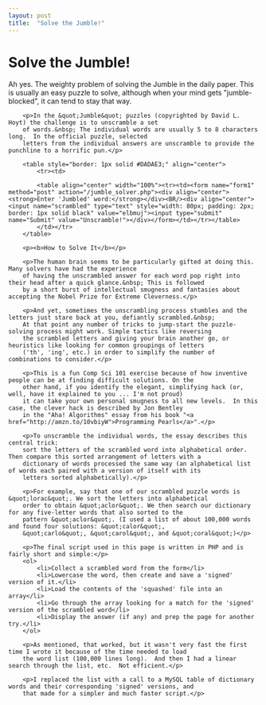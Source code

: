 ```yaml
---
layout: post
title:  "Solve the Jumble!"
---
```


# Solve the Jumble!
Ah yes.  The weighty problem of solving the Jumble in the daily paper.  This is usually an easy puzzle to solve, although when your mind gets "jumble-blocked", it can tend to stay that way.
		
		<p>In the &quot;Jumble&quot; puzzles (copyrighted by David L. Hoyt) the challenge is to unscramble a set
		of words.&nbsp; The individual words are usually 5 to 8 characters long.  In the official puzzle, selected
		letters from the individual answers are unscramble to provide the punchline to a horrific pun.</p>
		
		<table style="border: 1px solid #DADAE3;" align="center">
		    <tr><td>
		
		    <table align="center" width="100%"><tr><td><form name="form1" method="post" action="/jumble_solver.php"><div align="center"><strong>Enter 'Jumbled' word:</strong></div><BR/><div align="center"><input name="scrambled" type="text" style="width: 80px; padding: 2px; border: 1px solid black" value="elbmuj"><input type="submit" name="Submit" value="Unscramble!"></div></form></td></tr></table>		    
		    </td></tr>
		</table>
		
		<p><b>How to Solve It</b></p>
		
		<p>The human brain seems to be particularly gifted at doing this.  Many solvers have had the experience
		of having the unscrambled answer for each word pop right into their head after a quick glance.&nbsp; This is followed
		by a short burst of intellectual smugness and fantasies about accepting the Nobel Prize for Extreme Cleverness.</p>
		
		<p>And yet, sometimes the unscrambling process stumbles and the letters just stare back at you, defiantly scrambled.&nbsp;
		At that point any number of tricks to jump-start the puzzle-solving process might work. Simple tactics like reversing
		the scrambled letters and giving your brain another go, or heuristics like looking for common groupings of letters
		('th', 'ing', etc.) in order to simplify the number of combinations to consider.</p>
		
		<p>This is a fun Comp Sci 101 exercise because of how inventive people can be at finding difficult solutions. On the
		other hand, if you identify the elegant, simplifying hack (or, well, have it explained to you ... I'm not proud)
		it can take your own personal smugness to all new levels.  In this case, the clever hack is described by Jon Bentley
		in the "Aha! Algorithms" essay from his book "<a href="http://amzn.to/10vbiyW">Programming Pearls</a>".</p>
		
		<p>To unscramble the individual words, the essay describes this central trick:
		sort the letters of the scrambled word into alphabetical order. Then compare this sorted arrangement of letters with a
		dictionary of words processed the same way (an alphabetical list of words each paired with a version of itself with its
		letters sorted alphabetically).</p>
		
		<p>For example, say that one of our scrambled puzzle words is &quot;lorac&quot;. We sort the letters into alphabetical
		order to obtain &quot;aclor&quot;. We then search our dictionary for any five-letter words that also sorted to the
		pattern &quot;aclor&quot;. (I used a list of about 100,000 words and found four solutions: &quot;calor&quot;,
		&quot;carlo&quot;, &quot;carol&quot;, and &quot;coral&quot;)</p>
		
		<p>The final script used in this page is written in PHP and is fairly short and simple:</p>
		<ol>
		    <li>Collect a scrambled word from the form</li>
		    <li>Lowercase the word, then create and save a 'signed' version of it.</li>
		    <li>Load the contents of the 'squashed' file into an array</li>
		    <li>Go through the array looking for a match for the 'signed' version of the scrambled word</li>
		    <li>Display the answer (if any) and prep the page for another try.</li>
		</ol>
		
		<p>As mentioned, that worked, but it wasn't very fast the first time I wrote it because of the time needed to load
		the word list (100,000 lines long).  And then I had a linear search through the list, etc.  Not efficient.</p>
		
		<p>I replaced the list with a call to a MySQL table of dictionary words and their corresponding 'signed' versions, and
		that made for a simpler and much faster script.</p>
	
